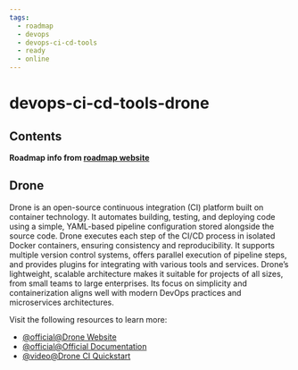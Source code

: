 ```yaml
---
tags:
  - roadmap
  - devops
  - devops-ci-cd-tools
  - ready
  - online
---
```


# devops-ci-cd-tools-drone

## Contents

__Roadmap info from [roadmap website](https://roadmap.sh/devops/drone@TsXFx1wWikVBVoFUUDAMx)__

## Drone

Drone is an open-source continuous integration (CI) platform built on container technology. It automates building, testing, and deploying code using a simple, YAML-based pipeline configuration stored alongside the source code. Drone executes each step of the CI/CD process in isolated Docker containers, ensuring consistency and reproducibility. It supports multiple version control systems, offers parallel execution of pipeline steps, and provides plugins for integrating with various tools and services. Drone’s lightweight, scalable architecture makes it suitable for projects of all sizes, from small teams to large enterprises. Its focus on simplicity and containerization aligns well with modern DevOps practices and microservices architectures.

Visit the following resources to learn more:

* [@official@Drone Website](https://www.drone.io/)
* [@official@Official Documentation](https://docs.drone.io/)
* [@video@Drone CI Quickstart](https://www.youtube.com/watch?v=Qf8EHRzAgHQ)
